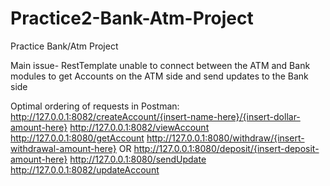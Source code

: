 # Practice2-Bank-Atm-Project
Practice Bank/Atm Project

Main issue- RestTemplate unable to connect between the ATM and Bank modules to get Accounts on the ATM side and send updates to the Bank side

Optimal ordering of requests in Postman:  
  http://127.0.0.1:8082/createAccount/{insert-name-here}/{insert-dollar-amount-here}
  http://127.0.0.1:8082/viewAccount
  http://127.0.0.1:8080/getAccount
  http://127.0.0.1:8080/withdraw/{insert-withdrawal-amount-here}
  OR
  http://127.0.0.1:8080/deposit/{insert-deposit-amount-here}
  http://127.0.0.1:8080/sendUpdate
  http://127.0.0.1:8082/updateAccount
